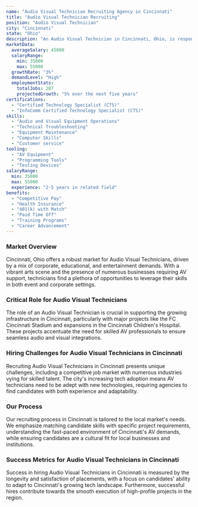 ```yaml
---
name: "Audio Visual Technician Recruiting Agency in Cincinnati"
title: "Audio Visual Technician Recruiting"
position: "Audio Visual Technician"
city: "Cincinnati"
state: "Ohio"
description: "An Audio Visual Technician in Cincinnati, Ohio, is responsible for setting up, installing, testing, and ensuring that all audio and visual equipment such as microphones, sound speakers, video screens, projectors, video monitors, recording equipment, and related technologies work to their optimal capabilities."
marketData:
  averageSalary: 45000
  salaryRange:
    min: 35000
    max: 55000
  growthRate: "3%"
  demandLevel: "High"
  employmentStats:
    totalJobs: 287
    projectedGrowth: "5% over the next five years"
certifications:
  - "Certified Technology Specialist (CTS)"
  - "InfoComm Certified Technology Specialist (CTS)"
skills:
  - "Audio and Visual Equipment Operations"
  - "Technical Troubleshooting"
  - "Equipment Maintenance"
  - "Computer Skills"
  - "Customer service"
tooling:
  - "AV Equipment"
  - "Programming Tools"
  - "Testing Devices"
salaryRange:
  min: 35000
  max: 55000
  experience: "2-5 years in related field"
benefits:
  - "Competitive Pay"
  - "Health Insurance"
  - "401(k) with Match"
  - "Paid Time Off"
  - "Training Programs"
  - "Career Advancement"
---
```


### Market Overview
Cincinnati, Ohio offers a robust market for Audio Visual Technicians, driven by a mix of corporate, educational, and entertainment demands. With a vibrant arts scene and the presence of numerous businesses requiring AV support, technicians find a plethora of opportunities to leverage their skills in both event and corporate settings.

### Critical Role for Audio Visual Technicians
The role of an Audio Visual Technician is crucial in supporting the growing infrastructure in Cincinnati, particularly with major projects like the FC Cincinnati Stadium and expansions in the Cincinnati Children's Hospital. These projects accentuate the need for skilled AV professionals to ensure seamless audio and visual integrations.

### Hiring Challenges for Audio Visual Technicians in Cincinnati
Recruiting Audio Visual Technicians in Cincinnati presents unique challenges, including a competitive job market with numerous industries vying for skilled talent. The city's increasing tech adoption means AV technicians need to be adept with new technologies, requiring agencies to find candidates with both experience and adaptability.

### Our Process
Our recruiting process in Cincinnati is tailored to the local market's needs. We emphasize matching candidate skills with specific project requirements, understanding the fast-paced environment of Cincinnati's AV demands, while ensuring candidates are a cultural fit for local businesses and institutions.

### Success Metrics for Audio Visual Technicians in Cincinnati
Success in hiring Audio Visual Technicians in Cincinnati is measured by the longevity and satisfaction of placements, with a focus on candidates' ability to adapt to Cincinnati's growing tech landscape. Furthermore, successful hires contribute towards the smooth execution of high-profile projects in the region.